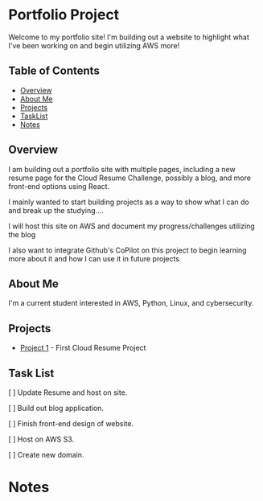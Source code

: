 # Portfolio Project

Welcome to my portfolio site! I'm building out a website to highlight what I've been working on and begin utilizing AWS more!

## Table of Contents

- [Overview](#overview)
- [About Me](#about-me)
- [Projects](#projects)
- [TaskList](#task-list)
- [Notes](#notes)

## Overview

I am building out a portfolio site with multiple pages, including a new resume page for the Cloud Resume Challenge, possibly a blog, and more front-end options using React.

I mainly wanted to start building projects as a way to show what I can do and break up the studying....

I will host this site on AWS and document my progress/challenges utilizing the blog

I also want to integrate Github's CoPilot on this project to begin learning more about it and how I can use it in future projects

## About Me

I'm a current student interested in AWS, Python, Linux, and cybersecurity.

## Projects

- [Project 1](resume.cloudyrob.com) - First Cloud Resume Project

## Task List

[ ] Update Resume and host on site.

[ ] Build out blog application.

[ ] Finish front-end design of website.

[ ] Host on AWS S3.

[ ] Create new domain.

# Notes
